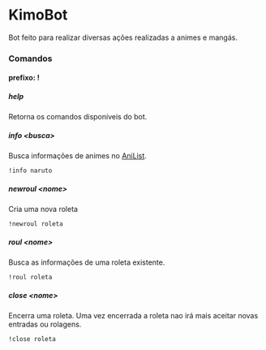 # KimoBot

Bot feito para realizar diversas ações realizadas a animes e mangás.

### Comandos
#### prefixo: !
##### help
Retorna os comandos disponíveis do bot.

##### info \<busca>
Busca informações de animes no [AniList](https://anilist.co/).

```!info naruto```

##### newroul \<nome>
Cria uma nova roleta

```!newroul roleta```

##### roul \<nome>
Busca as informações de uma roleta existente.

```!roul roleta```

##### close \<nome>
Encerra uma roleta. Uma vez encerrada a roleta nao irá mais aceitar novas entradas ou rolagens.

```!close roleta```